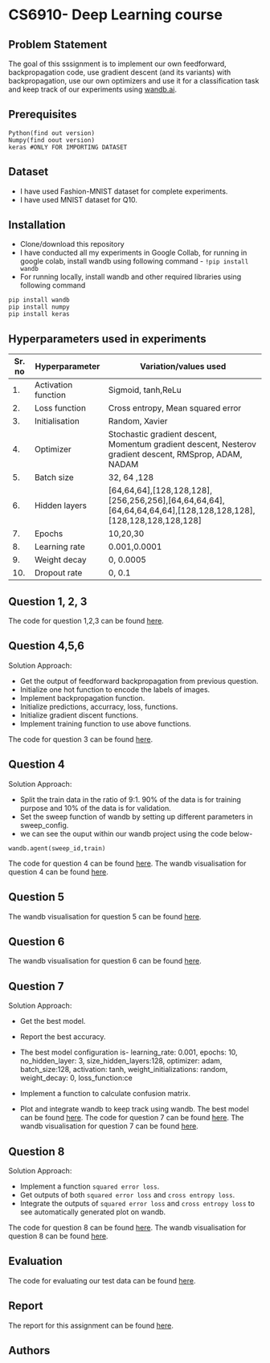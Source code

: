 
# CS6910- Deep Learning course
## Problem Statement
The goal of this sssignment  is to implement our own feedforward, backpropagation code, use gradient descent (and its variants) with backpropagation, use our own optimizers and use it for a classification task and keep track of our
experiments using [wandb.ai](https://wandb.ai/home).


## Prerequisites

```
Python(find out version)
Numpy(find oout version)
keras #ONLY FOR IMPORTING DATASET
```
## Dataset
- I have used Fashion-MNIST dataset for complete experiments.
- I have used MNIST dataset for Q10.

## Installation

 - Clone/download  this repository
 - I have conducted all my experiments in Google Collab, for running in google colab, install wandb using following command -
  ``` !pip install wandb ```
 - For running locally, install wandb and other required libraries using following command  
  ``` 
  pip install wandb
  pip install numpy
  pip install keras
  ```
## Hyperparameters used in experiments
|Sr. no| Hyperparameter| Variation/values used|
|------|---------------|-----------------|
|1.| Activation function| Sigmoid, tanh,ReLu|
|2.| Loss function | Cross entropy, Mean squared error|
|3.| Initialisation| Random, Xavier|
|4.| Optimizer| Stochastic gradient descent, Momentum gradient descent, Nesterov gradient descent, RMSprop, ADAM, NADAM|
|5.| Batch size| 32, 64 ,128|
|6.| Hidden layers| [64,64,64],[128,128,128],[256,256,256],[64,64,64,64],[64,64,64,64,64],[128,128,128,128],[128,128,128,128,128]|
|7.| Epochs| 10,20,30|
|8.| Learning rate| 0.001,0.0001 |
|9.| Weight decay| 0, 0.0005 |
|10.| Dropout rate| 0, 0.1 |




## Question 1, 2, 3

The code for question 1,2,3 can be found [here](https://github.com/RituparnaAdha/cs6910/commit/349f0e600abf3c370c902df77675dbb2577d06aa).

## Question 4,5,6
Solution Approach:
- Get the output of feedforward backpropagation from previous question.
- Initialize one hot function to encode the labels of images.
- Implement backpropagation function.
- Initialize predictions, accurracy, loss, functions.
- Initialize gradient discent functions.
- Implement training function to use above functions.

The code for question 3 can be found [here](https://github.com/RituparnaAdha/cs6910/commit/81c7790be2c779fb9376a0158f4adb45645c70ec).

## Question 4

Solution Approach:

 - Split the train data in the ratio of 9:1. 90% of the data is for training purpose and 10% of the data is for validation.
 - Set the sweep function of wandb by setting up different parameters in sweep_config.
 - we can see the ouput within our wandb project using the code below-
```
wandb.agent(sweep_id,train)
```

The code for question 4 can be found [here](https://github.com/RituparnaAdha/cs6910/commit/3540f3753067f1dda62448578739f25d638d33c7).
The wandb visualisation for question 4 can be found [here](https://wandb.ai/shreekanti/confusion_matrix1/reports/Question-4--Vmlldzo1MjY2ODc).


## Question 5

The wandb visualisation for question 5 can be found [here](https://wandb.ai/rituparna_adha/assignement1/reports/Shared-panel-21-03-13-11-03-82--Vmlldzo1MjY2NzA).



## Question 6

The wandb visualisation for question 6 can be found [here](https://wandb.ai/rituparna_adha/assignement1/reports/Shared-panel-21-03-13-11-03-73--Vmlldzo1MjY2NzU).

## Question 7
Solution Approach:
- Get the best model.
- Report the best accuracy.
- The best model configuration is-
        learning_rate: 0.001,
	epochs: 10,
	no_hidden_layer: 3,
	size_hidden_layers:128,
	optimizer: adam,
	batch_size:128,
	activation: tanh,
	weight_initializations: random,
	weight_decay: 0,
	loss_function:ce

- Implement a function to calculate confusion matrix.
- Plot and integrate wandb to keep track using wandb.
The best model can be found [here]().
The code for question 7 can be found [here]().
The wandb visualisation for question 7 can be found [here]().
## Question 8
Solution Approach:
- Implement a function `squared error loss`.
- Get outputs of both `squared error loss` and `cross entropy loss`.
- Integrate the outputs of `squared error loss` and `cross entropy loss` to see automatically generated plot on wandb.

The code for question 8 can be found [here]().
The wandb visualisation for question 8 can be found [here]().
## Evaluation

The code for evaluating our test data can be found [here]().

## Report

The report for this assignment can be found [here]().
## Authors
